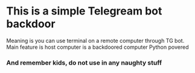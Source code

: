# This is a simple Telegream bot backdoor
Meaning is you can use terminal on a remote computer through TG bot.
Main feature is host computer is a backdoored computer
Python povered

### And remember kids, do not use in any naughty stuff